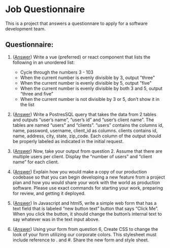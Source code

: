 # Job Questionnaire

This is a project that answers a questionnare to apply for a software development team.

## Questionnaire:
1. ([Answer](./answer.1/README.md)) Write a vue (preferred) or react component that lists the following in an unordered list:
    - Cycle through the numbers 3 - 103
    - When the current number is evenly divisible by 3, output "three"
    - When the current number is evenly divisible by 5, output "five"
    - When the current number is evenly divisible by both 3 and 5, output “three and five”
    - When the current number is not divisible by 3 or 5, don’t show it in the list

2. ([Answer](./answer.2-3/README.md)) Write a PostresSQL query that takes the data from 2 tables and outputs “user’s name”, “user’s id” and “user’s client name”.  The tables are named “users” and “clients”.  “users” contains the columns id, name, password, username, client_id as columns.  clients contains id, name, address, city, state, zip_code.  Each column of the output should be properly labeled as indicated in the initial request.

3. ([Answer](./answer.2-3/README.md)) Now, take your output from question 2.  Assume that there are multiple users per client.  Display the “number of users” and “client name” for each client.

4. ([Answer](./answer.4/README.md)) Explain how you would make a copy of our production codebase so that you can begin developing a new feature from a project plan and how you would share your work with the world as production software.  Please use exact commands for starting your work, preparing for review, and getting it deployed.

5. ([Answer](./answer.5/README.md)) In Javascript and html5, write a simple web form that has a text field that is labeled “new button text” button that says “Click Me”.  When you click the button, it should change the button’s internal text to say whatever was in the text input above. 

6. ([Answer](./answer.6/README.md)) Using your form from question 6, Create CSS to change the look of your form utilizing our corporate colors.  This stylesheet must include reference to . and #.  Share the new form and style sheet.
 
